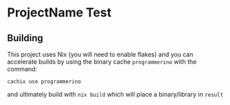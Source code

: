# ProjectName Test

## Building

This project uses Nix (you will need to enable flakes) and you can accelerate builds by using the binary cache `programmerino` with the command:
```
cachix use programmerino
```

and ultimately build with `nix build` which will place a binary/library in `result`